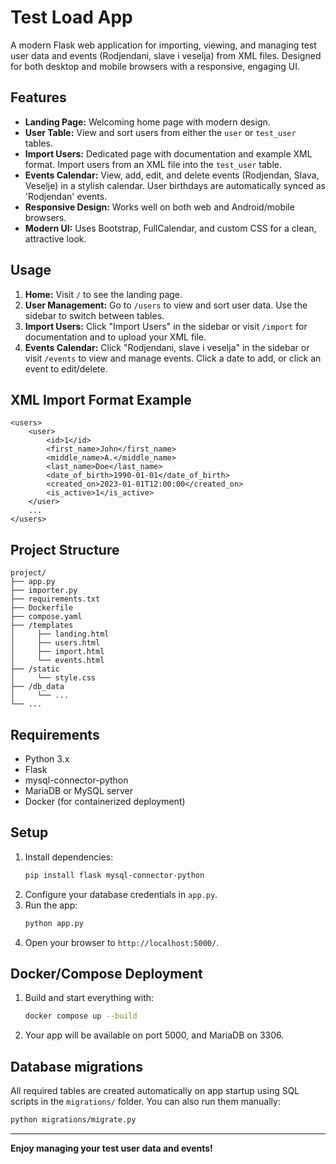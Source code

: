 # Test Load App

A modern Flask web application for importing, viewing, and managing test user data and events (Rodjendani, slave i veselja) from XML files. Designed for both desktop and mobile browsers with a responsive, engaging UI.

## Features
- **Landing Page:** Welcoming home page with modern design.
- **User Table:** View and sort users from either the `user` or `test_user` tables.
- **Import Users:** Dedicated page with documentation and example XML format. Import users from an XML file into the `test_user` table.
- **Events Calendar:** View, add, edit, and delete events (Rodjendan, Slava, Veselje) in a stylish calendar. User birthdays are automatically synced as 'Rodjendan' events.
- **Responsive Design:** Works well on both web and Android/mobile browsers.
- **Modern UI:** Uses Bootstrap, FullCalendar, and custom CSS for a clean, attractive look.

## Usage
1. **Home:** Visit `/` to see the landing page.
2. **User Management:** Go to `/users` to view and sort user data. Use the sidebar to switch between tables.
3. **Import Users:** Click "Import Users" in the sidebar or visit `/import` for documentation and to upload your XML file.
4. **Events Calendar:** Click "Rodjendani, slave i veselja" in the sidebar or visit `/events` to view and manage events. Click a date to add, or click an event to edit/delete.

## XML Import Format Example
```
<users>
    <user>
        <id>1</id>
        <first_name>John</first_name>
        <middle_name>A.</middle_name>
        <last_name>Doe</last_name>
        <date_of_birth>1990-01-01</date_of_birth>
        <created_on>2023-01-01T12:00:00</created_on>
        <is_active>1</is_active>
    </user>
    ...
</users>
```

## Project Structure
```
project/
├── app.py
├── importer.py
├── requirements.txt
├── Dockerfile
├── compose.yaml
├── /templates
│     ├── landing.html
│     ├── users.html
│     ├── import.html
│     └── events.html
├── /static
│     └── style.css
├── /db_data
│     └── ...
└── ...
```

## Requirements
- Python 3.x
- Flask
- mysql-connector-python
- MariaDB or MySQL server
- Docker (for containerized deployment)

## Setup
1. Install dependencies:
   ```sh
   pip install flask mysql-connector-python
   ```
2. Configure your database credentials in `app.py`.
3. Run the app:
   ```sh
   python app.py
   ```
4. Open your browser to `http://localhost:5000/`.

## Docker/Compose Deployment
1. Build and start everything with:
   ```sh
   docker compose up --build
   ```
2. Your app will be available on port 5000, and MariaDB on 3306.

## Database migrations
All required tables are created automatically on app startup using SQL scripts in the `migrations/` folder. You can also run them manually:

```sh
python migrations/migrate.py
```

---

**Enjoy managing your test user data and events!**

